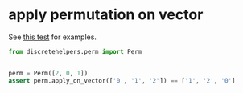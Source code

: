# apply permutation on vector

See [this test](../../test/02_concat/b_wiki_examples) for examples.

```python
from discretehelpers.perm import Perm


perm = Perm([2, 0, 1])
assert perm.apply_on_vector(['0', '1', '2']) == ['1', '2', '0']
```
